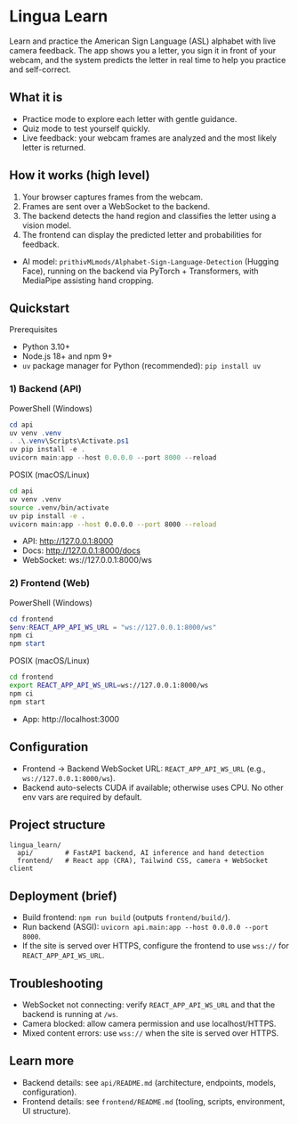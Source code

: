 # Lingua Learn

Learn and practice the American Sign Language (ASL) alphabet with live camera feedback. The app shows you a letter, you sign it in front of your webcam, and the system predicts the letter in real time to help you practice and self-correct.

## What it is
- Practice mode to explore each letter with gentle guidance.
- Quiz mode to test yourself quickly.
- Live feedback: your webcam frames are analyzed and the most likely letter is returned.

## How it works (high level)
1) Your browser captures frames from the webcam.
2) Frames are sent over a WebSocket to the backend.
3) The backend detects the hand region and classifies the letter using a vision model.
4) The frontend can display the predicted letter and probabilities for feedback.

- AI model: `prithivMLmods/Alphabet-Sign-Language-Detection` (Hugging Face), running on the backend via PyTorch + Transformers, with MediaPipe assisting hand cropping.

## Quickstart
Prerequisites
- Python 3.10+
- Node.js 18+ and npm 9+
- `uv` package manager for Python (recommended): `pip install uv`

### 1) Backend (API)
PowerShell (Windows)
```powershell
cd api
uv venv .venv
. .\.venv\Scripts\Activate.ps1
uv pip install -e .
uvicorn main:app --host 0.0.0.0 --port 8000 --reload
```

POSIX (macOS/Linux)
```bash
cd api
uv venv .venv
source .venv/bin/activate
uv pip install -e .
uvicorn main:app --host 0.0.0.0 --port 8000 --reload
```

- API: http://127.0.0.1:8000
- Docs: http://127.0.0.1:8000/docs
- WebSocket: ws://127.0.0.1:8000/ws

### 2) Frontend (Web)
PowerShell (Windows)
```powershell
cd frontend
$env:REACT_APP_API_WS_URL = "ws://127.0.0.1:8000/ws"
npm ci
npm start
```

POSIX (macOS/Linux)
```bash
cd frontend
export REACT_APP_API_WS_URL=ws://127.0.0.1:8000/ws
npm ci
npm start
```

- App: http://localhost:3000

## Configuration
- Frontend → Backend WebSocket URL: `REACT_APP_API_WS_URL` (e.g., `ws://127.0.0.1:8000/ws`).
- Backend auto-selects CUDA if available; otherwise uses CPU. No other env vars are required by default.

## Project structure
```
lingua_learn/
  api/        # FastAPI backend, AI inference and hand detection
  frontend/   # React app (CRA), Tailwind CSS, camera + WebSocket client
```

## Deployment (brief)
- Build frontend: `npm run build` (outputs `frontend/build/`).
- Run backend (ASGI): `uvicorn api.main:app --host 0.0.0.0 --port 8000`.
- If the site is served over HTTPS, configure the frontend to use `wss://` for `REACT_APP_API_WS_URL`.

## Troubleshooting
- WebSocket not connecting: verify `REACT_APP_API_WS_URL` and that the backend is running at `/ws`.
- Camera blocked: allow camera permission and use localhost/HTTPS.
- Mixed content errors: use `wss://` when the site is served over HTTPS.

## Learn more
- Backend details: see `api/README.md` (architecture, endpoints, models, configuration).
- Frontend details: see `frontend/README.md` (tooling, scripts, environment, UI structure).


